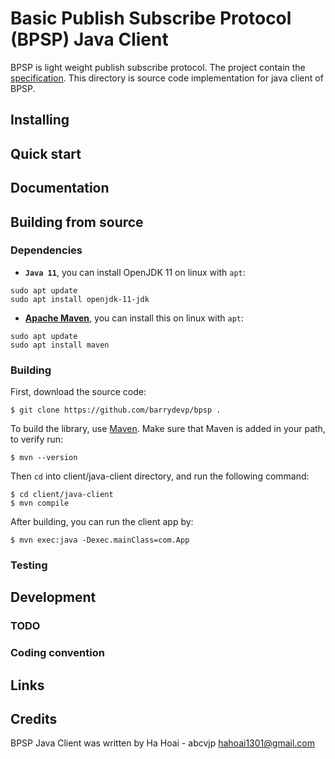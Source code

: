 Basic Publish Subscribe Protocol (BPSP) Java Client
=================

BPSP is light weight publish subscribe protocol. The project contain the [specification](https://github.com/barrydevp/bpsp/blob/master/specs/specification.md). This directory is source code implementation for java client of BPSP.

## Installing

## Quick start

## Documentation

## Building from source

### Dependencies

- **`Java 11`**, you can install OpenJDK 11 on linux with `apt`:
```
sudo apt update
sudo apt install openjdk-11-jdk
```

- [**Apache Maven**](https://maven.apache.org/download.cgi), you can install this on linux with `apt`:
```
sudo apt update
sudo apt install maven
```

### Building

First, download the source code:
```
$ git clone https://github.com/barrydevp/bpsp .
```

To build the library, use [Maven](https://maven.apache.org/download.cgi). Make sure that Maven is added in your path, to verify run:
```
$ mvn --version
```

Then `cd` into client/java-client directory, and run the following command:
```
$ cd client/java-client
$ mvn compile
```

After building, you can run the client app by:
```
$ mvn exec:java -Dexec.mainClass=com.App
```

### Testing

## Development

### TODO

### Coding convention

## Links

## Credits

BPSP Java Client was written by Ha Hoai - abcvjp <hahoai1301@gmail.com>